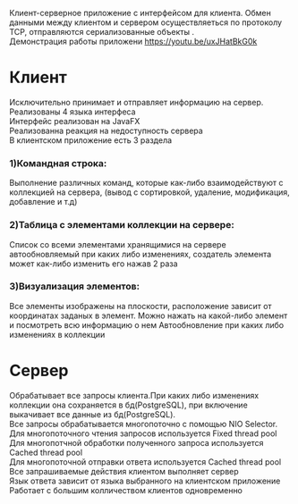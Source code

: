 Клиент-серверное приложение с интерфейсом для клиента. Обмен данными между клиентом и сервером осуществляеться по протоколу TCP, отправляются сериализованные объекты . <br />
Демонстрация работы приложени https://youtu.be/uxJHatBkG0k

#  Клиент
  Исключительно принимает и отправляет информацию на сервер.
  <br />
  Реализованы 4 языка интерфеса
  <br />
  Интерфейс реализован на JavaFX
  <br />
  Реализованна реакция на недоступность сервера
  <br />
  В клиентском приложение есть 3 раздела
  <br />
### 1)Командная строка: 
  Выполнение различных команд, которые как-либо взаимодействуют с коллекцией на сервера, (вывод с сортировкой, удаление, модификация, добавление и т.д)
 ### 2)Таблица с элементами коллекции на сервере:
  Список со всеми элементами хранящимися на сервере автообновляемый при каких либо изменениях, создатель элемента может как-либо изменить его нажав 2 раза
 ### 3)Визуализация элементов: 
 Все элементы изображены на плоскости, расположение зависит от координатах заданых в элемент.
 Можно нажать на какой-либо элемент и посмотреть всю информацию о нем
 Автообновление при каких либо изменениях в коллекции
#  Сервер
  Обрабатывает все запросы клиента.При каких либо изменениях коллекции она сохраняется в бд(PostgreSQL), при включение выкачивает все данные из бд(PostgreSQL).  
  Все запросы обрабатывается многопоточно с помощью  NIO Selector. 
  <br />
    Для многопоточного чтения запросов используется Fixed thread pool
    <br />
    Для многопотчной обработки полученного запроса используется Cached thread pool
    <br />
    Для многопоточной отправки ответа используется Cached thread pool
    <br />
  Все запрашиваемые действия клиентом выполняет сервер 
  <br />
  Язык ответа зависит от языка выбранного на клиентском приложение 
  <br />
  Работает с большим колличеством клиентов одновременно
  <br/>
